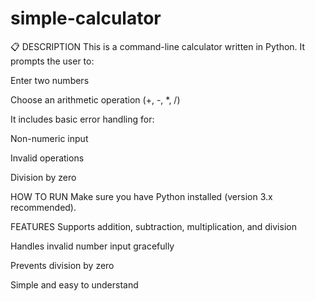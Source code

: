 # simple-calculator

📋 DESCRIPTION
This is a command-line calculator written in Python. It prompts the user to:

Enter two numbers

Choose an arithmetic operation (+, -, *, /)

It includes basic error handling for:

Non-numeric input

Invalid operations

Division by zero


HOW TO RUN
Make sure you have Python installed (version 3.x recommended).


FEATURES
Supports addition, subtraction, multiplication, and division

Handles invalid number input gracefully

Prevents division by zero

Simple and easy to understand
